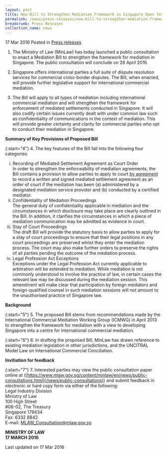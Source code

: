```yaml
---
layout: post
title: New Bill to Strengthen Mediation Framework in Singapore Open for Public Consultation
permalink: /news/press-releases/new-bill-to-strengthen-mediation-framework-in-singapore--open-fo
breadcrumb: Press Releases
collection_name: news
---
```


17 Mar 2016 Posted in [Press releases](/news/press-releases)

1. The Ministry of Law (MinLaw) has today launched a public consultation to enact a Mediation Bill to strengthen the framework for mediation in Singapore. The public consultation will conclude on 28 April 2016. 


2. Singapore offers international parties a full suite of dispute resolution services for commercial cross-border disputes. The Bill, when enacted, will provide further legislative support for international commercial mediation.


3. The Bill will apply to all types of mediation including international commercial mediation and will strengthen the framework for enforcement of mediated settlements conducted in Singapore. It will also codify certain issues currently dealt with under common law such as confidentiality of communications in the context of mediation. This will provide greater certainty and clarity for commercial parties who opt to conduct their mediation in Singapore.

**Summary of Key Provisions of Proposed Bill**

{:start="4"}
4. The key features of the Bill fall into the following four categories:

<ol style="list-style-type: lower-roman;">
<li>  Recording of Mediated Settlement Agreement as Court Order</li>
In order to strengthen the enforceability of mediation agreements, the Bill contains a provision to allow parties to apply to court <u>by agreement</u> to record a written and signed mediated settlement agreement as an order of court if the mediation has been (a) administered by a designated mediation service provider and (b) conducted by a certified mediator.

<li>Confidentiality of Mediation Proceedings</li>
The general duty of confidentiality applicable in mediation and the circumstances in which disclosure may take place are clearly outlined in the Bill. In addition, it clarifies the circumstances in which a piece of mediation communication may be admitted as evidence in court.

<li>Stay of Court Proceedings</li>
The draft Bill will provide the statutory basis to allow parties to apply for a stay of court proceedings to ensure that their legal positions in any court proceedings are preserved whilst they enter the mediation process. The court may also make further orders to preserve the rights of all parties pending the outcome of the mediation process.

<li>Legal Profession Act Exceptions</li>
Exceptions under the Legal Profession Act currently applicable to arbitration will be extended to mediation. While mediation is not commonly understood to involve the practice of law, in certain cases the relevant law may be discussed during the mediation session. This amendment will make clear that participation by foreign mediators and foreign-qualified counsel in such mediation sessions will not amount to the unauthorised practice of Singapore law.

</ol>

**Background**

{:start="5"}
5. The proposed Bill stems from recommendations made by the International Commercial Mediation Working Group (ICMWG) in April 2013 to strengthen the framework for mediation with a view to developing Singapore into a centre for international commercial mediation.

{:start="6"}
6.  In drafting the proposed Bill, MinLaw has drawn reference to existing mediation legislation in other jurisdictions, and the UNCITRAL Model Law on International Commercial Conciliation.

**Invitiation for feedback**

{:start="7"}
7. Interested parties may view the public consultation paper online at 
([https://www.mlaw.gov.sg/content/minlaw/en/news/public-consultations.html](/news/public-consultations)) and submit feedback in electronic or hard copy form via either of the following:  
Legal Industry Division  
Ministry of Law  
100 High Street  
#08-02, The Treasury  
Singapore 179434  
Fax: 6332 8842  
E-mail: <MLAW_Consultation@mlaw.gov.sg>


**MINISTRY OF LAW**  
**17 MARCH 2016**  

<p class="right-side-updated">Last updated on 17 Mar 2016</p>
